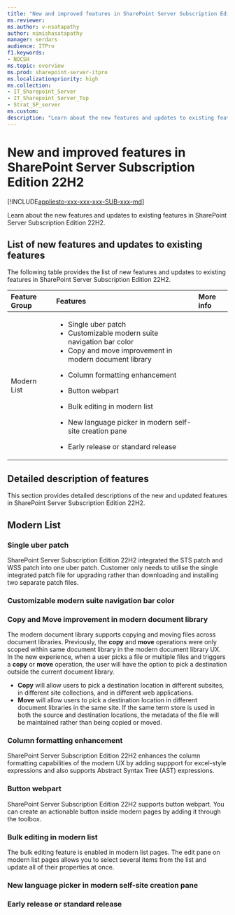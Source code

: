 ```yaml
---
title: "New and improved features in SharePoint Server Subscription Edition 22H2"
ms.reviewer: 
ms.author: v-nsatapathy
author: nimishasatapathy
manager: serdars
audience: ITPro
f1.keywords:
- NOCSH
ms.topic: overview
ms.prod: sharepoint-server-itpro
ms.localizationpriority: high
ms.collection:
- IT_Sharepoint_Server
- IT_Sharepoint_Server_Top
- Strat_SP_server
ms.custom: 
description: "Learn about the new features and updates to existing features in SharePoint Server Subscription Edition 22H2."
---
```


# New and improved features in SharePoint Server Subscription Edition 22H2

[!INCLUDE[appliesto-xxx-xxx-xxx-SUB-xxx-md](../includes/appliesto-xxx-xxx-xxx-SUB-xxx-md.md)]

Learn about the new features and updates to existing features in SharePoint Server Subscription Edition 22H2.

## List of new features and updates to existing features

The following table provides the list of new features and updates to existing features in SharePoint Server Subscription Edition 22H2.

|**Feature Group**|**Features**|**More info**|
|:-----|:-----|:-----|
|Modern List <br/> | <ul><li>Single uber patch</li><li>Customizable modern suite navigation bar color</li><li>Copy and move improvement in modern document library</li></ul><ul><li>Column formatting enhancement</li></ul><ul><li>Button webpart</li></ul><ul><li>Bulk editing in modern list</li></ul><ul><li>New language picker in modern self-site creation pane</li></ul><ul><li>Early release or standard release|| <ul><li>For more information, see Single uber patch.</li><li>For more information, see Customized modern suits navigation bar color.</li><li>For more information, see Copy and move improvement in modern document library.</li></ul> | 


## Detailed description of features

This section provides detailed descriptions of the new and updated features in SharePoint Server Subscription Edition 22H2.

## Modern List

<a name="OIDCa"> </a>
### Single uber patch

SharePoint Server Subscription Edition 22H2 integrated the STS patch and WSS patch into one uber patch. Customer only needs to utilise the single integrated patch file for upgrading rather than downloading and installing two separate patch files.

<a name="people"> </a>
### Customizable modern suite navigation bar color


<a name="IIW"> </a>
### Copy and Move improvement in modern document library

The modern document library supports copying and moving files across document libraries. Previously, the **copy** and **move** operations were only scoped within same document library in the modern document library UX. In the new experience, when a user picks a file or multiple files and triggers a **copy** or **move** operation, the user will have the option to pick a destination outside the current document library. 
- **Copy** will allow users to pick a destination location in different subsites, in different site collections, and in different web applications. 
- **Move** will allow users to pick a destination location in different document libraries in the same site.
If the same term store is used in both the source and destination locations, the metadata of the file will be maintained rather than being copied or moved.

<a name="server"> </a>
### Column formatting enhancement

SharePoint Server Subscription Edition 22H2 enhances the column formatting capabilities of the modern UX by adding suppport for excel-style expressions and also supports Abstract Syntax Tree (AST) expressions.    

<a name="core"> </a>
### Button webpart

SharePoint Server Subscription Edition 22H2 supports button webpart. You can create an actionable button inside modern pages by adding it through the toolbox. 

<a name="upgrade"> </a>
### Bulk editing in modern list

The bulk editing feature is enabled in modern list pages. The edit pane on modern list pages allows you to select several items from the list and update all of their properties at once.

<a name="cache"> </a>
### New language picker in modern self-site creation pane



<a name="cenadmin"> </a>
### Early release or standard release

